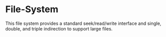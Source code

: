 # File-System
This file system provides a standard seek/read/write interface and  single, double, and triple indirection to support large files.
